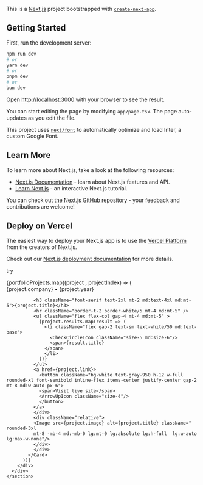 This is a [Next.js](https://nextjs.org/) project bootstrapped with [`create-next-app`](https://github.com/vercel/next.js/tree/canary/packages/create-next-app).

## Getting Started

First, run the development server:

```bash
npm run dev
# or
yarn dev
# or
pnpm dev
# or
bun dev
```

Open [http://localhost:3000](http://localhost:3000) with your browser to see the result.

You can start editing the page by modifying `app/page.tsx`. The page auto-updates as you edit the file.

This project uses [`next/font`](https://nextjs.org/docs/basic-features/font-optimization) to automatically optimize and load Inter, a custom Google Font.

## Learn More

To learn more about Next.js, take a look at the following resources:

- [Next.js Documentation](https://nextjs.org/docs) - learn about Next.js features and API.
- [Learn Next.js](https://nextjs.org/learn) - an interactive Next.js tutorial.

You can check out [the Next.js GitHub repository](https://github.com/vercel/next.js/) - your feedback and contributions are welcome!

## Deploy on Vercel

The easiest way to deploy your Next.js app is to use the [Vercel Platform](https://vercel.com/new?utm_medium=default-template&filter=next.js&utm_source=create-next-app&utm_campaign=create-next-app-readme) from the creators of Next.js.

Check out our [Next.js deployment documentation](https://nextjs.org/docs/deployment) for more details.


try

 <section id="Projects" className="pb-16 lg:py-24">
      <div className="container">
        <SectionHeader eyebrow="Real-world Results" title="Featured Projects" description="See how I transformed concepts into engaging digital experience."/>
        <div className="flex flex-col mt-10 gap-20 md:mt-20">
          {portfolioProjects.map((project , projectIndex)   => (
            <Card key={project.title}   className="px-8 pt-8 pb-0 md:pt-12  md:px-10 lg:pt-16 lg:px-20 sticky" style={{top:`calc(64px + ${projectIndex * 40}px`}}>
            <div className="lg:grid lg:grid-cols-2">
              <div className="lg:pb-16">
                <div className="bg-gradient-to-r from-emerald-300 to-sky-400 inline-flex font-bold uppercase -tracking-widest text-sm gap-2 text-transparent bg-clip-text">
                  <span> {project.company}</span>
                  <span>&bull;</span>
                  <span> {project.year}</span>
                </div>
        
              <h3 className="font-serif text-2xl mt-2 md:text-4xl md:mt-5">{project.title}</h3>
              <hr className="border-t-2 border-white/5 mt-4 md:mt-5" />
              <ul className="flex flex-col gap-4 mt-4 md:mt-5" >
                {project.results.map(result => (
                  <li className="flex gap-2 text-sm text-white/50 md:text-base">
                    <CheckCircleIcon className="size-5 md:size-6"/>
                    <span>{result.title}
                  </span> 
                  </li>
                ))}
              </ul>
              <a href={project.link}>
                <button className="bg-white text-gray-950 h-12 w-full rounded-xl font-semibold inline-flex items-center justify-center gap-2 mt-8 md:w-auto px-6">
                <span>Visit live site</span>
                <ArrowUpIcon className="size-4"/>
                </button>
              </a>
              </div>
              <div className="relative">
              <Image src={project.image} alt={project.title} className=" rounded-3xl
              mt-8 -mb-4 md:-mb-0 lg:mt-0 lg:absolute lg:h-full  lg:w-auto lg:max-w-none"/>
              </div>
              </div>
            </Card>
          ))}
        </div>
      </div>
    </section>